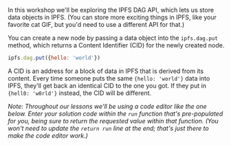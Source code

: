 In this workshop we'll be exploring the IPFS DAG API, which lets us store data
objects in IPFS. (You can store more exciting things in IPFS, like your favorite
cat GIF, but you'd need to use a different API for that.)

You can create a new node by passing a data object into the `ipfs.dag.put` method,
which returns a Content Identifier (CID) for the newly created node.

```javascript
ipfs.dag.put({hello: 'world'})
```

A CID is an address for a block of data in IPFS that is derived from its content. Every
time someone puts the same `{hello: 'world'}` data into IPFS, they'll get back an
identical CID to the one you got. If they put in `{hell0: 'w0rld'}` instead, the
CID will be different.

_Note: Throughout our lessons we'll be using a code editor like the one below.
Enter your solution code within the `run` function that's pre-populated for you,
being sure to return the requested value within that function. (You won't need to
update the `return run` line at the end; that's just there to make the code editor work.)_
